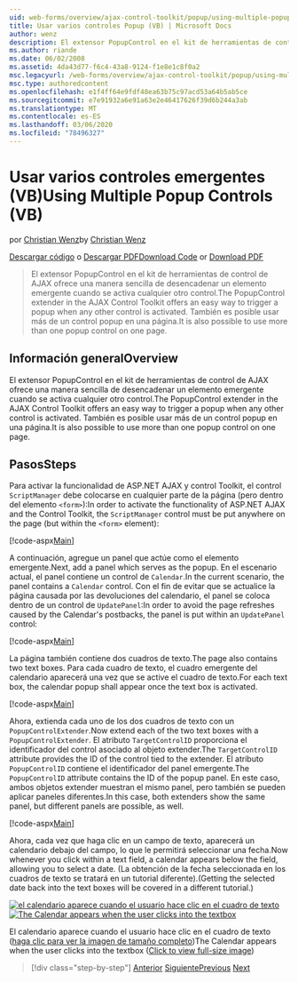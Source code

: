 ```yaml
---
uid: web-forms/overview/ajax-control-toolkit/popup/using-multiple-popup-controls-vb
title: Usar varios controles Popup (VB) | Microsoft Docs
author: wenz
description: El extensor PopupControl en el kit de herramientas de control de AJAX ofrece una manera sencilla de desencadenar un elemento emergente cuando se activa cualquier otro control. También es posible usar m...
ms.author: riande
ms.date: 06/02/2008
ms.assetid: 4da43d77-f6c4-43a8-9124-f1e8e1c8f0a2
msc.legacyurl: /web-forms/overview/ajax-control-toolkit/popup/using-multiple-popup-controls-vb
msc.type: authoredcontent
ms.openlocfilehash: e1f4ff64e9fdf48ea63b75c97acd53a64b5ab5ce
ms.sourcegitcommit: e7e91932a6e91a63e2e46417626f39d6b244a3ab
ms.translationtype: MT
ms.contentlocale: es-ES
ms.lasthandoff: 03/06/2020
ms.locfileid: "78496327"
---
```

# <a name="using-multiple-popup-controls-vb"></a><span data-ttu-id="6e968-104">Usar varios controles emergentes (VB)</span><span class="sxs-lookup"><span data-stu-id="6e968-104">Using Multiple Popup Controls (VB)</span></span>

<span data-ttu-id="6e968-105">por [Christian Wenz](https://github.com/wenz)</span><span class="sxs-lookup"><span data-stu-id="6e968-105">by [Christian Wenz](https://github.com/wenz)</span></span>

<span data-ttu-id="6e968-106">[Descargar código](https://download.microsoft.com/download/9/3/f/93f8daea-bebd-4821-833b-95205389c7d0/PopupControl1.vb.zip) o [Descargar PDF](https://download.microsoft.com/download/2/d/c/2dc10e34-6983-41d4-9c08-f78f5387d32b/popupcontrol1VB.pdf)</span><span class="sxs-lookup"><span data-stu-id="6e968-106">[Download Code](https://download.microsoft.com/download/9/3/f/93f8daea-bebd-4821-833b-95205389c7d0/PopupControl1.vb.zip) or [Download PDF](https://download.microsoft.com/download/2/d/c/2dc10e34-6983-41d4-9c08-f78f5387d32b/popupcontrol1VB.pdf)</span></span>

> <span data-ttu-id="6e968-107">El extensor PopupControl en el kit de herramientas de control de AJAX ofrece una manera sencilla de desencadenar un elemento emergente cuando se activa cualquier otro control.</span><span class="sxs-lookup"><span data-stu-id="6e968-107">The PopupControl extender in the AJAX Control Toolkit offers an easy way to trigger a popup when any other control is activated.</span></span> <span data-ttu-id="6e968-108">También es posible usar más de un control popup en una página.</span><span class="sxs-lookup"><span data-stu-id="6e968-108">It is also possible to use more than one popup control on one page.</span></span>

## <a name="overview"></a><span data-ttu-id="6e968-109">Información general</span><span class="sxs-lookup"><span data-stu-id="6e968-109">Overview</span></span>

<span data-ttu-id="6e968-110">El extensor PopupControl en el kit de herramientas de control de AJAX ofrece una manera sencilla de desencadenar un elemento emergente cuando se activa cualquier otro control.</span><span class="sxs-lookup"><span data-stu-id="6e968-110">The PopupControl extender in the AJAX Control Toolkit offers an easy way to trigger a popup when any other control is activated.</span></span> <span data-ttu-id="6e968-111">También es posible usar más de un control popup en una página.</span><span class="sxs-lookup"><span data-stu-id="6e968-111">It is also possible to use more than one popup control on one page.</span></span>

## <a name="steps"></a><span data-ttu-id="6e968-112">Pasos</span><span class="sxs-lookup"><span data-stu-id="6e968-112">Steps</span></span>

<span data-ttu-id="6e968-113">Para activar la funcionalidad de ASP.NET AJAX y control Toolkit, el control `ScriptManager` debe colocarse en cualquier parte de la página (pero dentro del elemento `<form>`):</span><span class="sxs-lookup"><span data-stu-id="6e968-113">In order to activate the functionality of ASP.NET AJAX and the Control Toolkit, the `ScriptManager` control must be put anywhere on the page (but within the `<form>` element):</span></span>

[!code-aspx[Main](using-multiple-popup-controls-vb/samples/sample1.aspx)]

<span data-ttu-id="6e968-114">A continuación, agregue un panel que actúe como el elemento emergente.</span><span class="sxs-lookup"><span data-stu-id="6e968-114">Next, add a panel which serves as the popup.</span></span> <span data-ttu-id="6e968-115">En el escenario actual, el panel contiene un control de `Calendar`.</span><span class="sxs-lookup"><span data-stu-id="6e968-115">In the current scenario, the panel contains a `Calendar` control.</span></span> <span data-ttu-id="6e968-116">Con el fin de evitar que se actualice la página causada por las devoluciones del calendario, el panel se coloca dentro de un control de `UpdatePanel`:</span><span class="sxs-lookup"><span data-stu-id="6e968-116">In order to avoid the page refreshes caused by the Calendar's postbacks, the panel is put within an `UpdatePanel` control:</span></span>

[!code-aspx[Main](using-multiple-popup-controls-vb/samples/sample2.aspx)]

<span data-ttu-id="6e968-117">La página también contiene dos cuadros de texto.</span><span class="sxs-lookup"><span data-stu-id="6e968-117">The page also contains two text boxes.</span></span> <span data-ttu-id="6e968-118">Para cada cuadro de texto, el cuadro emergente del calendario aparecerá una vez que se active el cuadro de texto.</span><span class="sxs-lookup"><span data-stu-id="6e968-118">For each text box, the calendar popup shall appear once the text box is activated.</span></span>

[!code-aspx[Main](using-multiple-popup-controls-vb/samples/sample3.aspx)]

<span data-ttu-id="6e968-119">Ahora, extienda cada uno de los dos cuadros de texto con un `PopupControlExtender`.</span><span class="sxs-lookup"><span data-stu-id="6e968-119">Now extend each of the two text boxes with a `PopupControlExtender`.</span></span> <span data-ttu-id="6e968-120">El atributo `TargetControlID` proporciona el identificador del control asociado al objeto extender.</span><span class="sxs-lookup"><span data-stu-id="6e968-120">The `TargetControlID` attribute provides the ID of the control tied to the extender.</span></span> <span data-ttu-id="6e968-121">El atributo `PopupControlID` contiene el identificador del panel emergente.</span><span class="sxs-lookup"><span data-stu-id="6e968-121">The `PopupControlID` attribute contains the ID of the popup panel.</span></span> <span data-ttu-id="6e968-122">En este caso, ambos objetos extender muestran el mismo panel, pero también se pueden aplicar paneles diferentes.</span><span class="sxs-lookup"><span data-stu-id="6e968-122">In this case, both extenders show the same panel, but different panels are possible, as well.</span></span>

[!code-aspx[Main](using-multiple-popup-controls-vb/samples/sample4.aspx)]

<span data-ttu-id="6e968-123">Ahora, cada vez que haga clic en un campo de texto, aparecerá un calendario debajo del campo, lo que le permitirá seleccionar una fecha.</span><span class="sxs-lookup"><span data-stu-id="6e968-123">Now whenever you click within a text field, a calendar appears below the field, allowing you to select a date.</span></span> <span data-ttu-id="6e968-124">(La obtención de la fecha seleccionada en los cuadros de texto se tratará en un tutorial diferente).</span><span class="sxs-lookup"><span data-stu-id="6e968-124">(Getting the selected date back into the text boxes will be covered in a different tutorial.)</span></span>

<span data-ttu-id="6e968-125">[![el calendario aparece cuando el usuario hace clic en el cuadro de texto](using-multiple-popup-controls-vb/_static/image2.png)](using-multiple-popup-controls-vb/_static/image1.png)</span><span class="sxs-lookup"><span data-stu-id="6e968-125">[![The Calendar appears when the user clicks into the textbox](using-multiple-popup-controls-vb/_static/image2.png)](using-multiple-popup-controls-vb/_static/image1.png)</span></span>

<span data-ttu-id="6e968-126">El calendario aparece cuando el usuario hace clic en el cuadro de texto ([haga clic para ver la imagen de tamaño completo](using-multiple-popup-controls-vb/_static/image3.png))</span><span class="sxs-lookup"><span data-stu-id="6e968-126">The Calendar appears when the user clicks into the textbox ([Click to view full-size image](using-multiple-popup-controls-vb/_static/image3.png))</span></span>

> [!div class="step-by-step"]
> <span data-ttu-id="6e968-127">[Anterior](handling-postbacks-from-a-popup-control-without-an-updatepanel-cs.md)
> [Siguiente](handling-postbacks-from-a-popup-control-with-an-updatepanel-vb.md)</span><span class="sxs-lookup"><span data-stu-id="6e968-127">[Previous](handling-postbacks-from-a-popup-control-without-an-updatepanel-cs.md)
[Next](handling-postbacks-from-a-popup-control-with-an-updatepanel-vb.md)</span></span>
